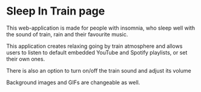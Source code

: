# Sleep In Train page

This web-application is made 
for people with insomnia,
who sleep well 
with the sound of train, rain
and their favourite music.

This application creates relaxing 
going by train atmosphere and allows users
to listen to default embedded YouTube and 
Spotify playlists, or set their own ones.

There is also an option to turn on/off 
the train sound and adjust its volume

Background images and GIFs are changeable as well.
